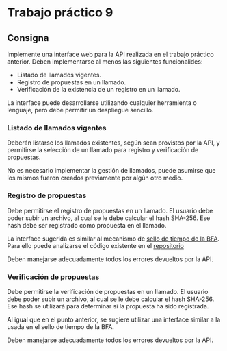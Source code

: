 # Trabajo práctico 9

## Consigna

Implemente una interface web para la API realizada en el trabajo práctico anterior. Deben implementarse al menos las siguientes funcionalides:

* Listado de llamados vigentes.
* Registro de propuestas en un llamado.
* Verificación de la existencia de un registro en un llamado.

La interface puede desarrollarse utilizando cualquier herramienta o lenguaje, pero debe permitir un despliegue sencillo.

### Listado de llamados vigentes

Deberán listarse los llamados existentes, según sean provistos por la API, y permitirse la selección de un llamado para registro y verificación de propuestas.

No es necesario implementar la gestión de llamados, puede asumirse que los mismos fueron creados previamente por algún otro medio.

### Registro de propuestas

Debe permitirse el registro de propuestas en un llamado. El usuario debe poder subir un archivo, al cual se le debe calcular el hash SHA-256. Ese hash debe ser registrado como propuesta en el llamado.

La interface sugerida es similar al mecanismo de [sello de tiempo de la BFA](https://bfa.ar/sello2#/). Para ello puede analizarse el código existente en el [repositorio](https://gitlab.bfa.ar/blockchain/tsa2)

Deben manejarse adecuadamente todos los errores devueltos por la API.

### Verificación de propuestas

Debe permitirse la verificación de propuestas en un llamado. El usuario debe poder subir un archivo, al cual se le debe calcular el hash SHA-256. Ese hash se utilizará para determinar si la propuesta ha sido registrada.

Al igual que en el punto anterior, se sugiere utilizar una interface similar a la usada en el sello de tiempo de la BFA.

Deben manejarse adecuadamente todos los errores devueltos por la API.
